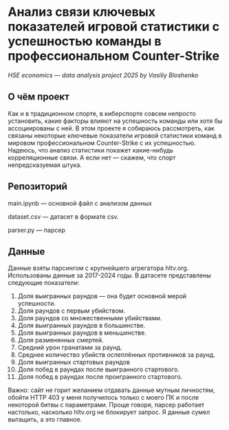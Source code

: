 # Анализ связи ключевых показателей игровой статистики с успешностью команды в профессиональном Counter-Strike
*HSE economics — data analysis project 2025 by Vasiliy Bloshenko*

## О чём проект

Как и в традиционном спорте, в киберспорте совсем непросто установить, какие факторы влияют на успешность команды или хотя бы ассоциированы с ней. В этом проекте я собираюсь рассмотреть, как связаны некоторые ключевые показатели игровой статистики команд в мировом профессиональном Counter-Strike с их успешностью. Надеюсь, что анализ статистики покажет какие-нибудь корреляционные связи. А если нет — скажем, что спорт непредсказуемая штука.

## Репозиторий

main.ipynb — основной файл с анализом данных

dataset.csv — датасет в формате csv.

parser.py — парсер

## Данные

Данные взяты парсингом с крупнейшего агрегатора hltv.org. Использованы данные за 2017-2024 годы. В датасете представлены следующие показатели:
1. Доля выигранных раундов — она будет основной мерой успешности.
2. Доля раундов с первым убийством.
3. Доля раундов со множественными убийствами.
4. Доля выигранных раундов в большинстве.
5. Доля выигранных раундов в меньшинстве.
6. Доля разменянных смертей.
7. Средний урон гранатами за раунд.
8. Среднее количество убийств ослеплённых противников за раунд.
9. Доля выигранных стартовых раундов
10. Доля побед в раундах после выигранного стартового.
11. Доля побед в раундах после проигранного стартового.

Важно: сайт не горит желанием отдавать данные мутным личностям, обойти HTTP 403 у меня получилось только с моего ПК и после некоторой битвы с параметрами. Проще говоря, парсер работает настолько, насколько hltv.org не блокирует запрос. Я данные сумел вытащить, а это главное.
